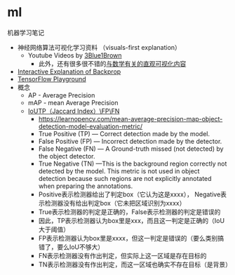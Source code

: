 # ml
机器学习笔记

* 神经网络算法可视化学习资料 （visuals-first explanation）
    *  Youtube Videos by [3Blue1Brown](https://www.youtube.com/playlist?list=PLZHQObOWTQDNU6R1_67000Dx_ZCJB-3pi)
        *  此外，还有很多很不错的[与数学有关的直观可视化内容](https://www.youtube.com/playlist?list=PLZHQObOWTQDPD3MizzM2xVFitgF8hE_ab)
* [Interactive Explanation of Backprop](https://xnought.github.io/backprop-explainer/)
* [TensorFlow Playground](https://playground.tensorflow.org/)
* 概念
    * AP - Average Precision
    * mAP - mean Average Precision
    * [IoUTP（Jaccard Index）\FP\FN](https://learnopencv.com/intersection-over-union-iou-in-object-detection-and-segmentation/)
        * https://learnopencv.com/mean-average-precision-map-object-detection-model-evaluation-metric/   
        * True Positive (TP) — Correct detection made by the model.
        * False Positive (FP) — Incorrect detection made by the detector.
        * False Negative (FN) — A Ground-truth missed (not detected) by the object detector.
        * True Negative (TN) —This is the background region correctly not detected by the model. This metric is not used in object detection because such regions are not explicitly annotated when preparing the annotations.
        * Positive表示检测器给出了判定box（它认为这是xxxx）， Negative表示检测器没有给出判定box（它未把区域识别为xxxx）
        * True表示检测器的判定是正确的，False表示检测器的判定是错误的
        * 因此，TP表示检测器认为box里是xxx，而且这一判定是正确的（IoU大于阈值）
        * FP表示检测器认为box里是xxxx，但这一判定是错误的（要么类别搞错了，要么IoU不够大）
        * FN表示检测器没有作出判定，但实际上这一区域是存在目标的
        * TN表示检测器没有作出判定，而这一区域也确实不存在目标（是背景）
